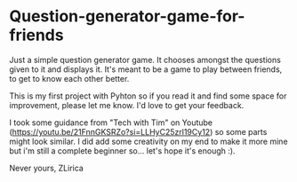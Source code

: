 # Question-generator-game-for-friends

Just a simple question generator game. It chooses amongst the questions given to it and displays it. It's meant to be a game to play between friends, to get to know each other better. 

This is my first project with Pyhton so if you read it and find some space for improvement, please let me know. I'd love to get your feedback.

I took some guidance from "Tech with Tim" on Youtube (https://youtu.be/21FnnGKSRZo?si=LLHyC25zrl19Cy12) so some parts might look similar. I did add some creativity on my end to make it more mine but i'm still a complete beginner so... let's hope it's enough :). 

Never yours,
ZLirica
